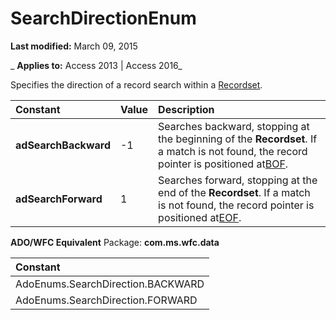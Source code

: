 
# SearchDirectionEnum

 **Last modified:** March 09, 2015

 _ **Applies to:** Access 2013 | Access 2016_



Specifies the direction of a record search within a [Recordset](0f963bf8-f066-dc8a-b754-f427de712df1.md).


|**Constant**|**Value**|**Description**|
|:-----|:-----|:-----|
|**adSearchBackward**|-1|Searches backward, stopping at the beginning of the  **Recordset**. If a match is not found, the record pointer is positioned at[BOF](f797e140-5572-1a4d-9afc-285f6a3868a8.md).|
|**adSearchForward**|1|Searches forward, stopping at the end of the  **Recordset**. If a match is not found, the record pointer is positioned at[EOF](f797e140-5572-1a4d-9afc-285f6a3868a8.md).|
 **ADO/WFC Equivalent**
Package:  **com.ms.wfc.data**


|**Constant**|
|:-----|
|AdoEnums.SearchDirection.BACKWARD|
|AdoEnums.SearchDirection.FORWARD|
